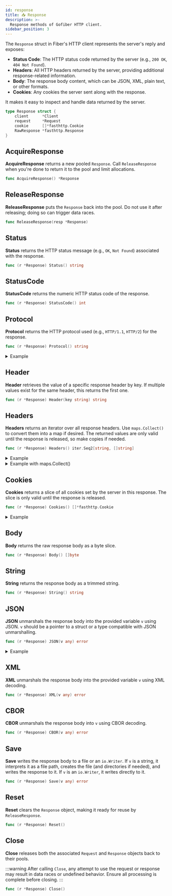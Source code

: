 ```yaml
---
id: response
title: 📥 Response
description: >-
  Response methods of Gofiber HTTP client.
sidebar_position: 3
---
```


The `Response` struct in Fiber's HTTP client represents the server's reply and exposes:

- **Status Code**: The HTTP status code returned by the server (e.g., `200 OK`, `404 Not Found`).
- **Headers**: All HTTP headers returned by the server, providing additional response-related information.
- **Body**: The response body content, which can be JSON, XML, plain text, or other formats.
- **Cookies**: Any cookies the server sent along with the response.

It makes it easy to inspect and handle data returned by the server.

```go
type Response struct {
    client      *Client
    request     *Request
    cookie      []*fasthttp.Cookie
    RawResponse *fasthttp.Response
}
```

## AcquireResponse

**AcquireResponse** returns a new pooled `Response`. Call `ReleaseResponse` when you're done to return it to the pool and limit allocations.

```go title="Signature"
func AcquireResponse() *Response
```

## ReleaseResponse

**ReleaseResponse** puts the `Response` back into the pool. Do not use it after releasing; doing so can trigger data races.

```go title="Signature"
func ReleaseResponse(resp *Response)
```

## Status

**Status** returns the HTTP status message (e.g., `OK`, `Not Found`) associated with the response.

```go title="Signature"
func (r *Response) Status() string
```

## StatusCode

**StatusCode** returns the numeric HTTP status code of the response.

```go title="Signature"
func (r *Response) StatusCode() int
```

## Protocol

**Protocol** returns the HTTP protocol used (e.g., `HTTP/1.1`, `HTTP/2`) for the response.

```go title="Signature"
func (r *Response) Protocol() string
```

<details>
<summary>Example</summary>

```go title="Example"
resp, err := client.Get("https://httpbin.org/get")
if err != nil {
    panic(err)
}

fmt.Println(resp.Protocol())
```

**Output:**

```text
HTTP/1.1
```

</details>

## Header

**Header** retrieves the value of a specific response header by key. If multiple values exist for the same header, this returns the first one.

```go title="Signature"
func (r *Response) Header(key string) string
```

## Headers

**Headers** returns an iterator over all response headers. Use `maps.Collect()` to convert them into a map if desired. The returned values are only valid until the response is released, so make copies if needed.

```go title="Signature"
func (r *Response) Headers() iter.Seq2[string, []string] 
```

<details>
<summary>Example</summary>

```go title="Example"
resp, err := client.Get("https://httpbin.org/get")
if err != nil {
    panic(err)
}

for key, values := range resp.Headers() {
    fmt.Printf("%s => %s\n", key, strings.Join(values, ", "))
}
```

**Output:**

```text
Date => Wed, 04 Dec 2024 15:28:29 GMT
Connection => keep-alive
Access-Control-Allow-Origin => *
Access-Control-Allow-Credentials => true
```

</details>

<details>
<summary>Example with maps.Collect()</summary>

```go title="Example with maps.Collect()"
resp, err := client.Get("https://httpbin.org/get")
if err != nil {
    panic(err)
}

headers := maps.Collect(resp.Headers())
for key, values := range headers {
    fmt.Printf("%s => %s\n", key, strings.Join(values, ", "))
}
```

**Output:**

```text
Date => Wed, 04 Dec 2024 15:28:29 GMT
Connection => keep-alive
Access-Control-Allow-Origin => *
Access-Control-Allow-Credentials => true
```

</details>

## Cookies

**Cookies** returns a slice of all cookies set by the server in this response. The slice is only valid until the response is released.

```go title="Signature"
func (r *Response) Cookies() []*fasthttp.Cookie
```

<details>
<summary>Example</summary>

```go title="Example"
resp, err := client.Get("https://httpbin.org/cookies/set/go/fiber")
if err != nil {
    panic(err)
}

cookies := resp.Cookies()
for _, cookie := range cookies {
    fmt.Printf("%s => %s\n", string(cookie.Key()), string(cookie.Value()))
}
```

**Output:**

```text
go => fiber
```

</details>

## Body

**Body** returns the raw response body as a byte slice.

```go title="Signature"
func (r *Response) Body() []byte
```

## String

**String** returns the response body as a trimmed string.

```go title="Signature"
func (r *Response) String() string
```

## JSON

**JSON** unmarshals the response body into the provided variable `v` using JSON. `v` should be a pointer to a struct or a type compatible with JSON unmarshalling.

```go title="Signature"
func (r *Response) JSON(v any) error
```

<details>
<summary>Example</summary>

```go title="Example"
type Body struct {
    Slideshow struct {
        Author string `json:"author"`
        Date   string `json:"date"`
        Title  string `json:"title"`
    } `json:"slideshow"`
}
var out Body

resp, err := client.Get("https://httpbin.org/json")
if err != nil {
    panic(err)
}

if err = resp.JSON(&out); err != nil {
    panic(err)
}

fmt.Printf("%+v\n", out)
```

**Output:**

```text
{Slideshow:{Author:Yours Truly Date:date of publication Title:Sample Slide Show}}
```

</details>

## XML

**XML** unmarshals the response body into the provided variable `v` using XML decoding.

```go title="Signature"
func (r *Response) XML(v any) error
```

## CBOR

**CBOR** unmarshals the response body into `v` using CBOR decoding.

```go title="Signature"
func (r *Response) CBOR(v any) error
```

## Save

**Save** writes the response body to a file or an `io.Writer`. If `v` is a string, it interprets it as a file path, creates the file (and directories if needed), and writes the response to it. If `v` is an `io.Writer`, it writes directly to it.

```go title="Signature"
func (r *Response) Save(v any) error
```

## Reset

**Reset** clears the `Response` object, making it ready for reuse by `ReleaseResponse`.

```go title="Signature"
func (r *Response) Reset()
```

## Close

**Close** releases both the associated `Request` and `Response` objects back to their pools.

:::warning
After calling `Close`, any attempt to use the request or response may result in data races or undefined behavior. Ensure all processing is complete before closing.
:::

```go title="Signature"
func (r *Response) Close()
```
